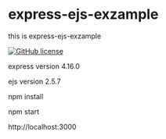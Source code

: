 # express-ejs-exzample
this is express-ejs-exzample 

<a href="https://github.com/qjwvtd/express-ejs-exzample/blob/master/LICENSE"><img src="https://camo.githubusercontent.com/890acbdcb87868b382af9a4b1fac507b9659d9bf/68747470733a2f2f696d672e736869656c64732e696f2f62616467652f6c6963656e73652d4d49542d626c75652e737667" alt="GitHub license" data-canonical-src="https://img.shields.io/badge/license-MIT-blue.svg" style="max-width:100%;"></a>

express version 4.16.0

ejs version 2.5.7

npm install

npm start

http://localhost:3000
